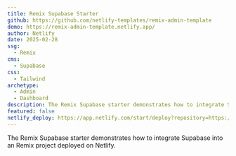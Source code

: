 ```yaml
---
title: Remix Supabase Starter
github: https://github.com/netlify-templates/remix-admin-template
demo: https://remix-admin-template.netlify.app/
author: Netlify
date: 2025-02-28
ssg:
  - Remix
cms:
  - Supabase
css:
  - Tailwind 
archetype:
  - Admin
  - Dashboard
description: The Remix Supabase starter demonstrates how to integrate Supabase into an Remix project deployed on Netlify.
featured: false
netlify_deploy: https://app.netlify.com/start/deploy?repository=https://github.com/netlify-templates/remix-admin-template
---
```



The Remix Supabase starter demonstrates how to integrate Supabase into an Remix project deployed on Netlify.


